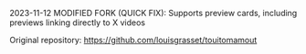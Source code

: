 2023-11-12 MODIFIED FORK (QUICK FIX): Supports preview cards, including previews linking directly to X videos

Original repository: https://github.com/louisgrasset/touitomamout
